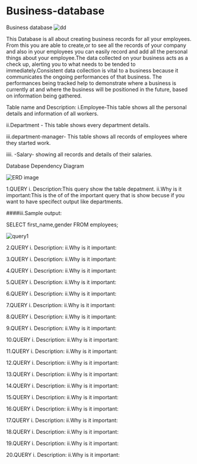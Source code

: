 # Business-database
Business database
![dd](https://user-images.githubusercontent.com/72918495/103275341-f07a4d80-49fe-11eb-8a83-46f0d19edf5e.png)

This Database is all about creating business records for all your employees. From this you are able to create,or to see all the records of your company and also in your employees you can easily record and add all the personal things about your employee.The data collected on your business acts as a check up, alerting you to what needs to be tended to immediately.Consistent data collection is vital to a business because it communicates the ongoing performances of that business. The performances being tracked help to demonstrate where a business is currently at and where the business will be positioned in the future, based on information being gathered. 


Table name and Description:
   i.Employee-This table shows all the personal details and information  of all workers.

   ii.Department - This table shows every department details.

  iii.department-manager- This table shows all records of employees where they started work.

 iiii. -Salary- showing all records and details of their salaries.

Database Dependency Diagram

![ERD image](https://user-images.githubusercontent.com/72918495/103279845-c67a5880-4a09-11eb-8baa-ea8bce14cfb7.png)

1.QUERY 
       i. Description:This query show the table depatment.
      ii.Why is it important:This is the of of the important query that is show becuse if you want to have specifect output like departments.
     
     
   ####iii.Sample output:
     
   SELECT first_name,gender 
       FROM employees;

   ![query1](https://user-images.githubusercontent.com/72918495/103280230-d6df0300-4a0a-11eb-9169-d85fbb79164f.png)
      

2.QUERY 
       i. Description:
      ii.Why is it important:

3.QUERY 
       i. Description:
      ii.Why is it important:

4.QUERY 
       i. Description:
      ii.Why is it important:

5.QUERY 
       i. Description:
      ii.Why is it important:

6.QUERY 
       i. Description:
      ii.Why is it important:

7.QUERY 
       i. Description:
      ii.Why is it important:

8.QUERY 
       i. Description:
      ii.Why is it important:

9.QUERY 
       i. Description:
      ii.Why is it important:

10.QUERY 
       i. Description:
      ii.Why is it important:

11.QUERY 
       i. Description:
      ii.Why is it important:

12.QUERY 
       i. Description:
      ii.Why is it important:

13.QUERY 
       i. Description:
      ii.Why is it important:

14.QUERY 
       i. Description:
      ii.Why is it important:

15.QUERY 
       i. Description:
      ii.Why is it important:

16.QUERY 
       i. Description:
      ii.Why is it important:

17.QUERY 
       i. Description:
      ii.Why is it important:

18.QUERY 
       i. Description:
      ii.Why is it important:

19.QUERY 
       i. Description:
      ii.Why is it important:

20.QUERY 
       i. Description:
      ii.Why is it important:



